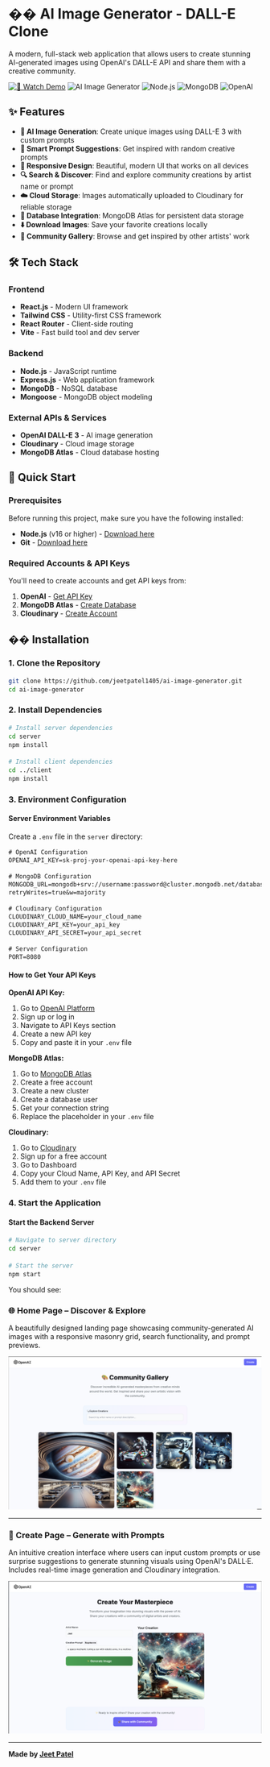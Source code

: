 # �� AI Image Generator - DALL-E Clone

A modern, full-stack web application that allows users to create stunning AI-generated images using OpenAI's DALL-E API and share them with a creative community.

[![🎥 Watch Demo](https://img.shields.io/badge/Watch%20Demo-Click%20Here-blue?logo=youtube)](https://drive.google.com/file/d/1WimldYtqXxVeoUU4a5O2D5Pd0bR6cK27/view?usp=drive_link)
![AI Image Generator](https://img.shields.io/badge/React-18.0.0-blue)
![Node.js](https://img.shields.io/badge/Node.js-16+-green)
![MongoDB](https://img.shields.io/badge/MongoDB-Atlas-brightgreen)
![OpenAI](https://img.shields.io/badge/OpenAI-DALL--E-orange)

## ✨ Features

- **🤖 AI Image Generation**: Create unique images using DALL-E 3 with custom prompts
- **🎯 Smart Prompt Suggestions**: Get inspired with random creative prompts
- **📱 Responsive Design**: Beautiful, modern UI that works on all devices
- **🔍 Search & Discover**: Find and explore community creations by artist name or prompt
- **☁️ Cloud Storage**: Images automatically uploaded to Cloudinary for reliable storage
- **💾 Database Integration**: MongoDB Atlas for persistent data storage
- **⬇️ Download Images**: Save your favorite creations locally
- **🎪 Community Gallery**: Browse and get inspired by other artists' work

## 🛠️ Tech Stack

### Frontend
- **React.js** - Modern UI framework
- **Tailwind CSS** - Utility-first CSS framework
- **React Router** - Client-side routing
- **Vite** - Fast build tool and dev server

### Backend
- **Node.js** - JavaScript runtime
- **Express.js** - Web application framework
- **MongoDB** - NoSQL database
- **Mongoose** - MongoDB object modeling

### External APIs & Services
- **OpenAI DALL-E 3** - AI image generation
- **Cloudinary** - Cloud image storage
- **MongoDB Atlas** - Cloud database hosting

## 🚀 Quick Start

### Prerequisites

Before running this project, make sure you have the following installed:

- **Node.js** (v16 or higher) - [Download here](https://nodejs.org/)
- **Git** - [Download here](https://git-scm.com/)

### Required Accounts & API Keys

You'll need to create accounts and get API keys from:

1. **OpenAI** - [Get API Key](https://platform.openai.com/api-keys)
2. **MongoDB Atlas** - [Create Database](https://www.mongodb.com/atlas)
3. **Cloudinary** - [Create Account](https://cloudinary.com/)

## �� Installation

### 1. Clone the Repository

```bash
git clone https://github.com/jeetpatel1405/ai-image-generator.git
cd ai-image-generator
```

### 2. Install Dependencies

```bash
# Install server dependencies
cd server
npm install

# Install client dependencies
cd ../client
npm install
```

### 3. Environment Configuration

#### Server Environment Variables

Create a `.env` file in the `server` directory:

```env
# OpenAI Configuration
OPENAI_API_KEY=sk-proj-your-openai-api-key-here

# MongoDB Configuration
MONGODB_URL=mongodb+srv://username:password@cluster.mongodb.net/database_name?retryWrites=true&w=majority

# Cloudinary Configuration
CLOUDINARY_CLOUD_NAME=your_cloud_name
CLOUDINARY_API_KEY=your_api_key
CLOUDINARY_API_SECRET=your_api_secret

# Server Configuration
PORT=8080
```

#### How to Get Your API Keys

**OpenAI API Key:**
1. Go to [OpenAI Platform](https://platform.openai.com/)
2. Sign up or log in
3. Navigate to API Keys section
4. Create a new API key
5. Copy and paste it in your `.env` file

**MongoDB Atlas:**
1. Go to [MongoDB Atlas](https://www.mongodb.com/atlas)
2. Create a free account
3. Create a new cluster
4. Create a database user
5. Get your connection string
6. Replace the placeholder in your `.env` file

**Cloudinary:**
1. Go to [Cloudinary](https://cloudinary.com/)
2. Sign up for a free account
3. Go to Dashboard
4. Copy your Cloud Name, API Key, and API Secret
5. Add them to your `.env` file

### 4. Start the Application

#### Start the Backend Server

```bash
# Navigate to server directory
cd server

# Start the server
npm start
```

You should see:

### 🌐 Home Page – Discover & Explore
A beautifully designed landing page showcasing community-generated AI images with a responsive masonry grid, search functionality, and prompt previews.

![AI Image Generator Home Page](./assets/homepage.png)

---

### 🎨 Create Page – Generate with Prompts
An intuitive creation interface where users can input custom prompts or use surprise suggestions to generate stunning visuals using OpenAI's DALL·E. Includes real-time image generation and Cloudinary integration.

![AI Image Generator Creation Page](./assets/createimage.png)

---



**Made by [Jeet Patel](https://github.com/jeetpatel1405)**
